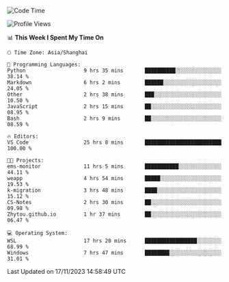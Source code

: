 <!--START_SECTION:waka-->
![Code Time](http://img.shields.io/badge/Code%20Time-1%2C385%20hrs%2038%20mins-blue)

![Profile Views](http://img.shields.io/badge/Profile%20Views-0-blue)

📊 **This Week I Spent My Time On** 

```text
🕑︎ Time Zone: Asia/Shanghai

💬 Programming Languages: 
Python                   9 hrs 35 mins       ██████████░░░░░░░░░░░░░░░   38.14 % 
Markdown                 6 hrs 2 mins        ██████░░░░░░░░░░░░░░░░░░░   24.05 % 
Other                    2 hrs 38 mins       ███░░░░░░░░░░░░░░░░░░░░░░   10.50 % 
JavaScript               2 hrs 15 mins       ██░░░░░░░░░░░░░░░░░░░░░░░   08.95 % 
Bash                     2 hrs 9 mins        ██░░░░░░░░░░░░░░░░░░░░░░░   08.59 % 

🔥 Editors: 
VS Code                  25 hrs 8 mins       █████████████████████████   100.00 % 

🐱‍💻 Projects: 
ems-monitor              11 hrs 5 mins       ███████████░░░░░░░░░░░░░░   44.11 % 
weapp                    4 hrs 54 mins       █████░░░░░░░░░░░░░░░░░░░░   19.53 % 
k-migration              3 hrs 48 mins       ████░░░░░░░░░░░░░░░░░░░░░   15.12 % 
CS-Notes                 2 hrs 30 mins       ██░░░░░░░░░░░░░░░░░░░░░░░   09.98 % 
Zhytou.github.io         1 hr 37 mins        ██░░░░░░░░░░░░░░░░░░░░░░░   06.47 % 

💻 Operating System: 
WSL                      17 hrs 20 mins      █████████████████░░░░░░░░   68.99 % 
Windows                  7 hrs 47 mins       ████████░░░░░░░░░░░░░░░░░   31.01 % 
```


 Last Updated on 17/11/2023 14:58:49 UTC
<!--END_SECTION:waka-->